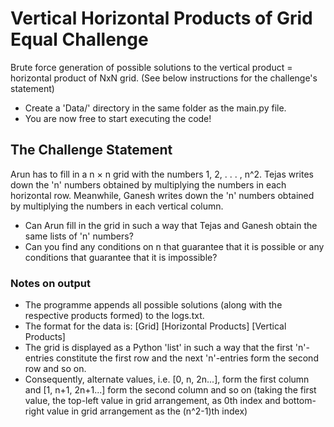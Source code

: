 # Vertical Horizontal Products of Grid Equal Challenge

Brute force generation of possible solutions to the vertical product = horizontal product of NxN grid. (See below instructions for the challenge's statement)

- Create a 'Data/' directory in the same folder as the main.py file.
- You are now free to start executing the code!

## The Challenge Statement

Arun has to fill in a n × n grid with the numbers 1, 2, . . . , n^2.
Tejas writes down the 'n' numbers obtained by multiplying the numbers in each horizontal row.
Meanwhile, Ganesh writes down the 'n' numbers obtained by multiplying the numbers in each vertical column.

- Can Arun fill in the grid in such a way that Tejas and Ganesh obtain the same lists of 'n' numbers?
- Can you find any conditions on n that guarantee that it is possible or any conditions that guarantee that it is impossible?

### Notes on output

- The programme appends all possible solutions (along with the respective products formed) to the logs.txt.
- The format for the data is: [Grid] [Horizontal Products] [Vertical Products]
- The grid is displayed as a Python 'list' in such a way that the first 'n'-entries constitute the first row and the next 'n'-entries form the second row and so on.
- Consequently, alternate values, i.e. [0, n, 2n...], form the first column and [1, n+1, 2n+1...] form the second column and so on (taking the first value, the top-left value in grid arrangement, as 0th index and bottom-right value in grid arrangement as the (n^2-1)th index)
